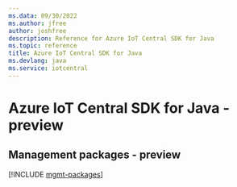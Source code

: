 ```yaml
---
ms.data: 09/30/2022
ms.author: jfree
author: joshfree
description: Reference for Azure IoT Central SDK for Java
ms.topic: reference
title: Azure IoT Central SDK for Java
ms.devlang: java
ms.service: iotcentral
---
```

# Azure IoT Central SDK for Java - preview

## Management packages - preview
[!INCLUDE [mgmt-packages](iot-central-mgmt-index.md)]